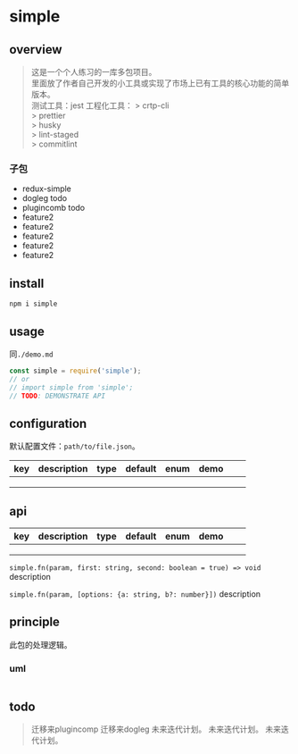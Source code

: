 # simple

## overview
> 这是一个个人练习的一库多包项目。  
> 里面放了作者自己开发的小工具或实现了市场上已有工具的核心功能的简单版本。  
> 测试工具：jest
> 工程化工具：
    > crtp-cli  
    > prettier  
    > husky  
    > lint-staged  
    > commitlint  

### 子包
- redux-simple
- dogleg              todo
- plugincomb          todo
- feature2
- feature2
- feature2
- feature2
- feature2

## install
`npm i simple`

## usage
同`./demo.md`
```js
const simple = require('simple');
// or
// import simple from 'simple';
// TODO: DEMONSTRATE API
```

## configuration
默认配置文件：`path/to/file.json`。

<!-- prettier-ignore-start -->
|key|description|type|default|enum|demo|||
|-|-|-|-|-|-|-|-|
|||||||||
|||||||||
|||||||||
<!-- prettier-ignore-end -->

## api
<!-- prettier-ignore-start -->
|key|description|type|default|enum|demo|||
|-|-|-|-|-|-|-|-|
|||||||||
|||||||||
|||||||||
<!-- prettier-ignore-end -->

`simple.fn(param, first: string, second: boolean = true) => void`
description

`simple.fn(param, [options: {a: string, b?: number}])`
description

## principle
此包的处理逻辑。

### uml
```
```

## todo
> 迁移来plugincomp
> 迁移来dogleg
> 未来迭代计划。
> 未来迭代计划。
> 未来迭代计划。